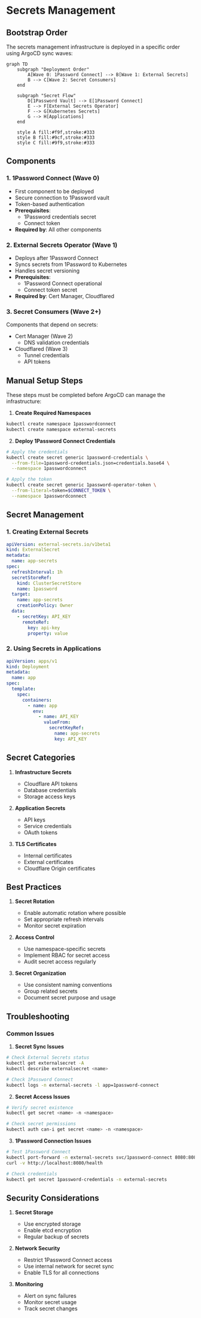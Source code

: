 # Secrets Management

## Bootstrap Order

The secrets management infrastructure is deployed in a specific order using ArgoCD sync waves:

```mermaid
graph TD
    subgraph "Deployment Order"
        A[Wave 0: 1Password Connect] --> B[Wave 1: External Secrets]
        B --> C[Wave 2: Secret Consumers]
    end

    subgraph "Secret Flow"
        D[1Password Vault] --> E[1Password Connect]
        E --> F[External Secrets Operator]
        F --> G[Kubernetes Secrets]
        G --> H[Applications]
    end

    style A fill:#f9f,stroke:#333
    style B fill:#9cf,stroke:#333
    style C fill:#9f9,stroke:#333
```

## Components

### 1. 1Password Connect (Wave 0)
- First component to be deployed
- Secure connection to 1Password vault
- Token-based authentication
- **Prerequisites**:
  - 1Password credentials secret
  - Connect token
- **Required by**: All other components

### 2. External Secrets Operator (Wave 1)
- Deploys after 1Password Connect
- Syncs secrets from 1Password to Kubernetes
- Handles secret versioning
- **Prerequisites**:
  - 1Password Connect operational
  - Connect token secret
- **Required by**: Cert Manager, Cloudflared

### 3. Secret Consumers (Wave 2+)
Components that depend on secrets:
- Cert Manager (Wave 2)
  - DNS validation credentials
- Cloudflared (Wave 3)
  - Tunnel credentials
  - API tokens

## Manual Setup Steps

These steps must be completed before ArgoCD can manage the infrastructure:

1. **Create Required Namespaces**
```bash
kubectl create namespace 1passwordconnect
kubectl create namespace external-secrets
```

2. **Deploy 1Password Connect Credentials**
```bash
# Apply the credentials
kubectl create secret generic 1password-credentials \
  --from-file=1password-credentials.json=credentials.base64 \
  --namespace 1passwordconnect

# Apply the token
kubectl create secret generic 1password-operator-token \
  --from-literal=token=$CONNECT_TOKEN \
  --namespace 1passwordconnect
```

## Secret Management

### 1. Creating External Secrets
```yaml
apiVersion: external-secrets.io/v1beta1
kind: ExternalSecret
metadata:
  name: app-secrets
spec:
  refreshInterval: 1h
  secretStoreRef:
    kind: ClusterSecretStore
    name: 1password
  target:
    name: app-secrets
    creationPolicy: Owner
  data:
    - secretKey: API_KEY
      remoteRef:
        key: api-key
        property: value
```

### 2. Using Secrets in Applications
```yaml
apiVersion: apps/v1
kind: Deployment
metadata:
  name: app
spec:
  template:
    spec:
      containers:
        - name: app
          env:
            - name: API_KEY
              valueFrom:
                secretKeyRef:
                  name: app-secrets
                  key: API_KEY
```

## Secret Categories

1. **Infrastructure Secrets**
   - Cloudflare API tokens
   - Database credentials
   - Storage access keys

2. **Application Secrets**
   - API keys
   - Service credentials
   - OAuth tokens

3. **TLS Certificates**
   - Internal certificates
   - External certificates
   - Cloudflare Origin certificates

## Best Practices

1. **Secret Rotation**
   - Enable automatic rotation where possible
   - Set appropriate refresh intervals
   - Monitor secret expiration

2. **Access Control**
   - Use namespace-specific secrets
   - Implement RBAC for secret access
   - Audit secret access regularly

3. **Secret Organization**
   - Use consistent naming conventions
   - Group related secrets
   - Document secret purpose and usage

## Troubleshooting

### Common Issues

1. **Secret Sync Issues**
```bash
# Check External Secrets status
kubectl get externalsecret -A
kubectl describe externalsecret <name>

# Check 1Password Connect
kubectl logs -n external-secrets -l app=1password-connect
```

2. **Secret Access Issues**
```bash
# Verify secret existence
kubectl get secret <name> -n <namespace>

# Check secret permissions
kubectl auth can-i get secret <name> -n <namespace>
```

3. **1Password Connection Issues**
```bash
# Test 1Password Connect
kubectl port-forward -n external-secrets svc/1password-connect 8080:8080
curl -v http://localhost:8080/health

# Check credentials
kubectl get secret 1password-credentials -n external-secrets
```

## Security Considerations

1. **Secret Storage**
   - Use encrypted storage
   - Enable etcd encryption
   - Regular backup of secrets

2. **Network Security**
   - Restrict 1Password Connect access
   - Use internal network for secret sync
   - Enable TLS for all connections

3. **Monitoring**
   - Alert on sync failures
   - Monitor secret usage
   - Track secret changes 